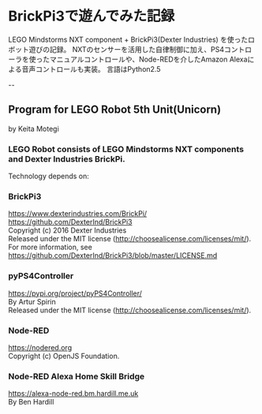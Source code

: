 # BrickPi3で遊んでみた記録
LEGO Mindstorms NXT component + BrickPi3(Dexter Industries) を使ったロボット遊びの記録。
NXTのセンサーを活用した自律制御に加え、PS4コントローラを使ったマニュアルコントロールや、Node-REDを介したAmazon Alexaによる音声コントロールも実装。
言語はPython2.5

--

## Program for LEGO Robot 5th Unit(Unicorn)
by Keita Motegi

### LEGO Robot consists of LEGO Mindstorms NXT components and Dexter Industries BrickPi.
Technology depends on:

### BrickPi3
https://www.dexterindustries.com/BrickPi/  
https://github.com/DexterInd/BrickPi3  
Copyright (c) 2016 Dexter Industries  
Released under the MIT license (http://choosealicense.com/licenses/mit/).  
For more information, see https://github.com/DexterInd/BrickPi3/blob/master/LICENSE.md  

### pyPS4Controller
https://pypi.org/project/pyPS4Controller/  
By Artur Spirin  
Released under the MIT license (http://choosealicense.com/licenses/mit/).  

### Node-RED
https://nodered.org  
Copyright (c) OpenJS Foundation.  

### Node-RED Alexa Home Skill Bridge
https://alexa-node-red.bm.hardill.me.uk  
By Ben Hardill  
